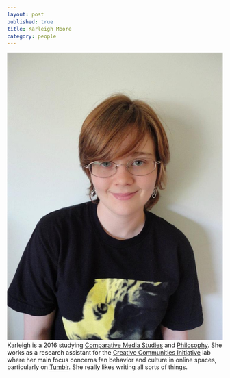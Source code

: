 ```yaml
---
layout: post
published: true
title: Karleigh Moore
category: people
---
```


![kjmoore_profile633.jpg](/assets/kjmoore_profile633.jpg)
Karleigh is a 2016 studying [Comparative Media Studies](cmsw.mit.edu) and [Philosophy](http://web.mit.edu/philosophy/). She works as a research assistant for the [Creative Communities Initiative](http://cmsw.mit.edu/creative-communities-initiative/) lab where her main focus concerns fan behavior and culture in online spaces, particularly on [Tumblr](tumblr.com). She really likes writing  all sorts of things. 